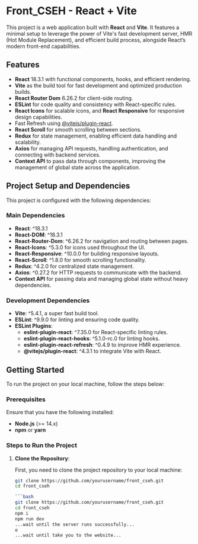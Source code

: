 # Front_CSEH - React + Vite

This project is a web application built with **React** and **Vite**. It features a minimal setup to leverage the power of Vite's fast development server, HMR (Hot Module Replacement), and efficient build process, alongside React’s modern front-end capabilities.

## Features

- **React** 18.3.1 with functional components, hooks, and efficient rendering.
- **Vite** as the build tool for fast development and optimized production builds.
- **React Router Dom** 6.26.2 for client-side routing.
- **ESLint** for code quality and consistency with React-specific rules.
- **React Icons** for scalable icons, and **React Responsive** for responsive design capabilities.
- Fast Refresh using [@vitejs/plugin-react](https://github.com/vitejs/vite-plugin-react).
- **React Scroll** for smooth scrolling between sections.
- **Redux** for state management, enabling efficient data handling and scalability.
- **Axios** for managing API requests, handling authentication, and connecting with backend services.
- **Context API** to pass data through components, improving the management of global state across the application.

## Project Setup and Dependencies

This project is configured with the following dependencies:

### Main Dependencies

- **React**: ^18.3.1
- **React-DOM**: ^18.3.1
- **React-Router-Dom**: ^6.26.2 for navigation and routing between pages.
- **React-Icons**: ^5.3.0 for icons used throughout the UI.
- **React-Responsive**: ^10.0.0 for building responsive layouts.
- **React-Scroll**: ^1.8.0 for smooth scrolling functionality.
- **Redux**: ^4.2.0 for centralized state management.
- **Axios**: ^0.27.2 for HTTP requests to communicate with the backend.
- **Context API** for passing data and managing global state without heavy dependencies.

### Development Dependencies

- **Vite**: ^5.4.1, a super fast build tool.
- **ESLint**: ^9.9.0 for linting and ensuring code quality.
- **ESLint Plugins**: 
  - **eslint-plugin-react**: ^7.35.0 for React-specific linting rules.
  - **eslint-plugin-react-hooks**: ^5.1.0-rc.0 for linting hooks.
  - **eslint-plugin-react-refresh**: ^0.4.9 to improve HMR experience.
  - **@vitejs/plugin-react**: ^4.3.1 to integrate Vite with React.

## Getting Started

To run the project on your local machine, follow the steps below:

### Prerequisites

Ensure that you have the following installed:

- **Node.js** (>= 14.x)
- **npm** or **yarn**

### Steps to Run the Project

1. **Clone the Repository**:

   First, you need to clone the project repository to your local machine:

   ```bash
   git clone https://github.com/yourusername/front_cseh.git
   cd front_cseh

   ```bash
   git clone https://github.com/yourusername/front_cseh.git
   cd front_cseh
   npm i
   npm run dev
   ...wait until the server runs successfully...
   o
   ...wait until take you to the website...
